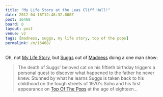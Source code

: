 ```yaml
---
title: "My Life Story at the Leas Cliff Hall!"
date: 2012-04-16T12:48:32.000Z
post: 16468
board: 8
layout: post
venue: v2
tags: [madness, suggs, my life story, top of the pops]
permalink: /m/16468/
---
```

Oh, not <a href="/wiki/my+life+story">My Life Story</a>, but <a href="/wiki/suggs">Suggs</a> out of <a href="/wiki/madness">Madness</a> doing a one man show:

<blockquote>The death of Suggs' beloved cat on his fiftieth birthday triggers a personal quest to discover what happened to the father he never knew.  Stunned by what he learns Suggs is taken back to his childhood on the tough streets of 1970's Soho and his first appearance on <a href="/wiki/top+of+the+pops">Top Of The Pops</a> at the age of eighteen...</blockquote>
